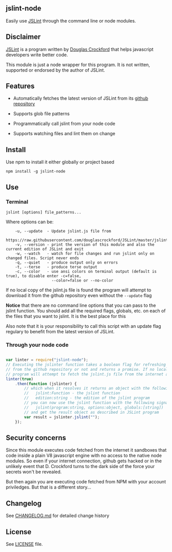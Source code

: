 ## jslint-node

Easily use [JSLint](http://jslint.com/) through the command line or node modules.

## Disclaimer

[JSLint](http://jslint.com/) is a program written by [Douglas Crockford](http://www.crockford.com/) that helps javascript developers write better code.

This module is just a node wrapper for this program. It is not written, supported or endorsed by the author of JSLint.

## Features

* Automatically fetches the latest version of JSLint from its [github repository](https://github.com/douglascrockford/JSLint)

* Supports glob file patterns

* Programmatically call jslint from your node code

* Supports watching files and lint them on change

## Install

Use npm to install it either globally or project based

```
npm install -g jslint-node
```

## Use

### Terminal

```
jslint [options] file_patterns...
```

Where options can be:

```
    -u, --update  - Update jslint.js file from 
                    https://raw.githubusercontent.com/douglascrockford/JSLint/master/jslint.js
    -v, --version - print the version of this module and also the current edition of JSLint and exit
    -w, --watch   - watch for file changes and run jslint only on changed files. Script never ends
    -q, --quiet   - produce output only on errors
    -t, --terse   - produce terse output
    -c, --color   - use ansi colors on terminal output (default is true), to disable enter -c=false, 
                    --color=false or --no-color
```

If no local copy of the jslint.js file is found the program will attempt to download it from the github repository even without the `--update` flag

**Notice** that there are no command line options that you can pass to the jslint function. You should add all the required flags, globals, etc. on each of the files that you want to jslint. It is the best place for this

Also note that it is your responsibility to call this script with an update flag regulary to benefit from the latest version of JSLint.

### Through your node code

```javascript

var linter = require("jslint-node");
// Executing the jslinter function takes a boolean flag for refreshing the local jslint.js file
// from the github repository or not and returns a promise. If no local jslint.js file is found the
// program will attempt to fetch the jslint.js file from the internet anyway
linter(true)
    .then(function (jslinter) {
        // which when it resolves it returns an object with the following properties:
        //   jslint:Function - the jslint function
        //   edition:string - the edition of the jslint program
        // you can now use the jslint function with the following signature:
        //   jslint(program:string, options:object, globals:[string])
        // and get the result object as described in JSLint program
        var result = jslinter.jslint("");
    });

```

## Security concerns

Since this module executes code fetched from the internet it sandboxes that code inside a plain V8 javascript engine with no access to the native node modules. So even if your internet connection, github gets hacked or in the unlikely event that D. Crockford turns to the dark side of the force your secrets won't be revealed.

But then again you are executing code fetched from NPM with your account priviledges. But that is a different story...

## Changelog

See [CHANGELOG.md](CHANGELOG.md) for detailed change history

## License

See [LICENSE](LICENSE) file.
